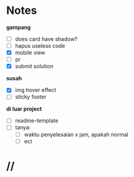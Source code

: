# Notes

**gampang**
- [ ] does card have shadow?
- [ ] hapus useless code
- [x] mobile view
- [ ] pr
- [x] submit solution

**susah**
- [x] img hover effect
- [ ] sticky footer

**di luar project**
- [ ] readme-template
- [ ] tanya:
    - [ ] waktu penyelesaian x jam, apakah normal
    - [ ] ect

# //
